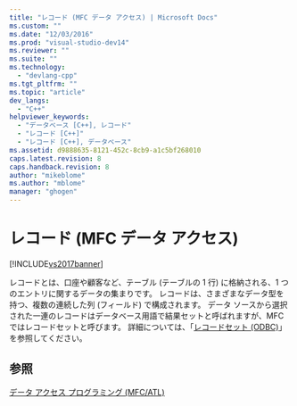 ```yaml
---
title: "レコード (MFC データ アクセス) | Microsoft Docs"
ms.custom: ""
ms.date: "12/03/2016"
ms.prod: "visual-studio-dev14"
ms.reviewer: ""
ms.suite: ""
ms.technology: 
  - "devlang-cpp"
ms.tgt_pltfrm: ""
ms.topic: "article"
dev_langs: 
  - "C++"
helpviewer_keywords: 
  - "データベース [C++], レコード"
  - "レコード [C++]"
  - "レコード [C++], データベース"
ms.assetid: d9888635-8121-452c-8cb9-a1c5bf268010
caps.latest.revision: 8
caps.handback.revision: 8
author: "mikeblome"
ms.author: "mblome"
manager: "ghogen"
---
```

# レコード (MFC データ アクセス)
[!INCLUDE[vs2017banner](../assembler/inline/includes/vs2017banner.md)]

レコードとは、口座や顧客など、テーブル \(テーブルの 1 行\) に格納される、1 つのエントリに関するデータの集まりです。  レコードは、さまざまなデータ型を持つ、複数の連続した列 \(フィールド\) で構成されます。  データ ソースから選択された一連のレコードはデータベース用語で結果セットと呼ばれますが、MFC ではレコードセットと呼びます。  詳細については、「[レコードセット \(ODBC\)](../data/odbc/recordset-odbc.md)」を参照してください。  
  
## 参照  
 [データ アクセス プログラミング \(MFC\/ATL\)](../data/data-access-programming-mfc-atl.md)